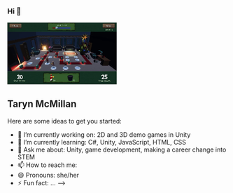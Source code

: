 ### Hi 👋

<img src= "https://github.com/TarynMcMillan/TarynMcMillan/blob/main/giphy.gif" width="250">

## Taryn McMillan

Here are some ideas to get you started:

- 🔭 I’m currently working on: 2D and 3D demo games in Unity
- 🌱 I’m currently learning: C#, Unity, JavaScript, HTML, CSS
- 💬 Ask me about: Unity, game development, making a career change into STEM
- 📫 How to reach me: 
- 😄 Pronouns: she/her
- ⚡ Fun fact: ...
-->
